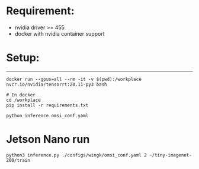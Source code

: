 # Requirement:

- nvidia driver >= 455
- docker with nvidia container support

# Setup:

---

```
docker run --gpus=all --rm -it -v $(pwd):/workplace nvcr.io/nvidia/tensorrt:20.11-py3 bash

# In docker
cd /workplace
pip install -r requirements.txt

python inference omsi_conf.yaml
```

# Jetson Nano run
```
python3 inference.py ./configs/wingk/omsi_conf.yaml 2 ~/tiny-imagenet-200/train
```